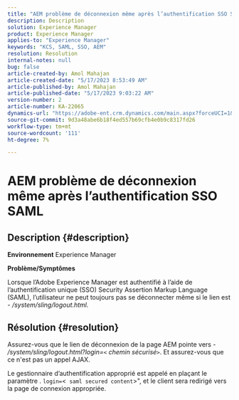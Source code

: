 ```yaml
---
title: "AEM problème de déconnexion même après l’authentification SSO SAML"
description: Description
solution: Experience Manager
product: Experience Manager
applies-to: "Experience Manager"
keywords: "KCS, SAML, SSO, AEM"
resolution: Resolution
internal-notes: null
bug: false
article-created-by: Amol Mahajan
article-created-date: "5/17/2023 8:53:49 AM"
article-published-by: Amol Mahajan
article-published-date: "5/17/2023 9:03:22 AM"
version-number: 2
article-number: KA-22065
dynamics-url: "https://adobe-ent.crm.dynamics.com/main.aspx?forceUCI=1&pagetype=entityrecord&etn=knowledgearticle&id=35968450-90f4-ed11-8848-6045bd006d92"
source-git-commit: 9d3a48abe6b18f4ed557b69cfb4e0b9c8317fd26
workflow-type: tm+mt
source-wordcount: '111'
ht-degree: 7%

---
```


# AEM problème de déconnexion même après l’authentification SSO SAML

## Description {#description}

<b>Environnement</b>
Experience Manager

<b>Problème/Symptômes</b>

Lorsque l’Adobe Experience Manager est authentifié à l’aide de l’authentification unique (SSO) Security Assertion Markup Language (SAML), l’utilisateur ne peut toujours pas se déconnecter même si le lien est - */system/sling/logout.html.*


## Résolution {#resolution}


Assurez-vous que le lien de déconnexion de la page AEM pointe vers - */system/sling/logout.html?login=`<` chemin sécurisé`>`*. Et assurez-vous que ce n&#39;est pas un appel AJAX.

Le gestionnaire d’authentification approprié est appelé en plaçant le paramètre . `login=`&lt;` saml secured content`>&quot;, et le client sera redirigé vers la page de connexion appropriée.

